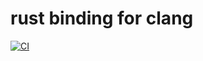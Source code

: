 # rust binding for clang

[![CI](https://github.com/mo-xiaoming/clang-transform-rs/actions/workflows/build.yml/badge.svg)](https://github.com/mo-xiaoming/clang-transform-rs/actions/workflows/build.yml)
